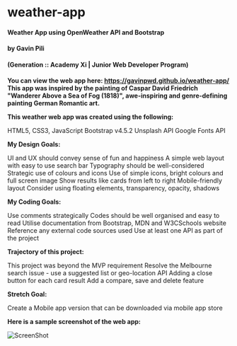 # weather-app
#### Weather App using OpenWeather API and Bootstrap
#### by Gavin Pili
#### (Generation :: Academy Xi | Junior Web Developer Program)

**You can view the web app here:  https://gavinpwd.github.io/weather-app/
This app was inspired by the painting of Caspar David Friedrich "Wanderer Above a Sea of Fog (1818)", awe-inspiring and genre-defining painting German Romantic art.**

**This weather web app was created using the following:**

HTML5, CSS3, JavaScript
Bootstrap v4.5.2
Unsplash API
Google Fonts API

**My Design Goals:**

UI and UX should convey sense of fun and happiness
A simple web layout with easy to use search bar
Typography should be well-considered
Strategic use of colours and icons
Use of simple icons, bright colours and full screen image
Show results like cards from left to right
Mobile-friendly layout
Consider using floating elements, transparency, opacity, shadows

**My Coding Goals:**

Use comments strategically
Codes should be well organised and easy to read
Utilise documentation from Bootstrap, MDN and W3CSchools website
Reference any external code sources used
Use at least one API as part of the project

**Trajectory of this project:**

This project was beyond the MVP requirement
Resolve the Melbourne search issue - use a suggested list or geo-location API
Adding a close button for each card result
Add a compare, save and delete feature

**Stretch Goal:**

Create a Mobile app version that can be downloaded via mobile app store

**Here is a sample screenshot of the web app:**

![ScreenShot](https://raw.github.com/gavinpwd/task-planner/master/weather-app-ss)
